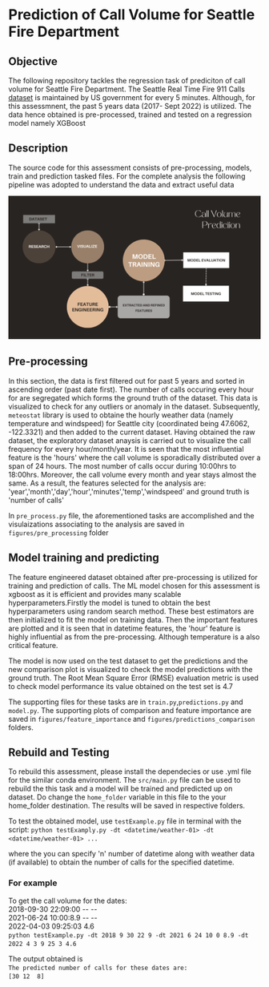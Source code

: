 # Prediction of Call Volume for Seattle Fire Department

## Objective
The following repository tackles the regression task of prediciton of call volume for Seattle Fire Department.
The Seattle Real Time Fire 911 Calls [dataset](https://data.seattle.gov/Public-Safety/Seattle-Real-Time-Fire-911-Calls/kzjm-xkqj) is maintained by US government for every 5 minutes. Although, for this assessmnent, the past 5 years data (2017- Sept 2022) is utilized. The data hence obtained is pre-processed, trained and tested on a regression model namely XGBoost 

## Description

The source code for this assessment consists of pre-processing, models, train and prediction tasked files. For the complete analysis the following pipeline was adopted to understand the data and extract useful data

![ML Pipeline](/figures/pipeline.png "Shiprock, New Mexico by Beau Rogers")

## Pre-processing 
In this section, the data is first filtered out for past 5 years and sorted in ascending order (past date first). The number of calls occuring every hour for are segregated which forms the ground truth of the dataset. This data is visualized to check for any outliers or anomaly in the dataset. 
Subsequently, `meteostat` library is used to obtaine the hourly weather data (namely temperature and windspeed) for Seattle city (coordinated being 47.6062, -122.3321) and then added to the current dataset. 
Having obtained the raw dataset, the exploratory dataset anaysis is carried out to visualize the call frequency for every hour/month/year.
It is seen that the most influential feature is the 'hours' where the call volume is sporadically distributed over a span of 24 hours. The most number of calls occur during 10:00hrs to 18:00hrs. Moreover, the call volume every month and year stays almost the same.
As a result, the features selected for the analysis are:
'year','month','day','hour','minutes','temp','windspeed' and ground truth is 'number of calls'

In `pre_process.py` file, the aforementioned tasks are accomplished and the visulaizations associating to the analysis are saved in `figures/pre_processing` folder

## Model training and predicting

The feature engineered dataset obtained after pre-processing is utilized for training and prediction of calls. The ML model chosen for this assessment is xgboost as it is efficient and provides many scalable hyperparameters.Firstly the model is tuned to obtain the best hyperparameters using random search method. These best estimators are then initialized to fit the model on training data. Then the important features are plotted and it is seen that in datetime features, the 'hour' feature is highly influential as from the pre-processing. Although temperature is a also critical feature. 

The model is now used on the test dataset to get the predictions and the new comparison plot is visualized to check the model predictions with the ground truth. The Root Mean Square Error (RMSE) evaluation metric is used to check model performance its value obtained on the test set is 4.7

The supporting files for these tasks are in `train.py`,`predictions.py` and `model.py`. The supporting plots of comparison and feature importance are saved in `figures/feature_importance` and `figures/predictions_comparison` folders. 

## Rebuild and Testing

To rebuild this assessment, please install the dependecies or use .yml file for the similar conda environment. The `src/main.py` file can be used to rebuild the this task and a model will be trained and predicted up on dataset. Do change the `home_folder` variable in this file to the your home_folder destination. The results will be saved in respective folders. 

To test the obtained model, use `testExample.py` file in terminal with the script:
`python testExamply.py -dt <datetime/weather-01> -dt <datetime/weather-01> ...`

where the you can specify 'n' number of datetime along with weather data (if available) to obtain the number of calls for the specified datetime. 
### For example
To get the call volume for the dates: <br>
2018-09-30 22:09:00 -- -- <br>
2021-06-24 10:00:8.9 -- --<br>
2022-04-03 09:25:03 4.6 <br>
`python testExample.py -dt 2018 9 30 22 9 -dt 2021 6 24 10 0 8.9 -dt 2022 4 3 9 25 3 4.6`

The output obtained is <br>
`The predicted number of calls for these dates are:` <br>
`[30 12  8]`


